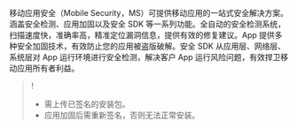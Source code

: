 移动应用安全（Mobile Security，MS）可提供移动应用的一站式安全解决方案。涵盖安全检测、应用加固以及安全 SDK 等一系列功能。全自动的安全检测系统，扫描速度快，准确率高，精准定位漏洞信息，提供有效的修复建议。App 提供多种安全加固技术，有效防止您的应用被盗版破解。安全 SDK 从应用层、网络层、系统层对 App 运行环境进行安全检测，解决客户 App 运行风险问题，有效捍卫移动应用所有者利益。
>!
>- 需上传已签名的安装包。
>- 应用加固后需重新签名，否则无法正常安装。

